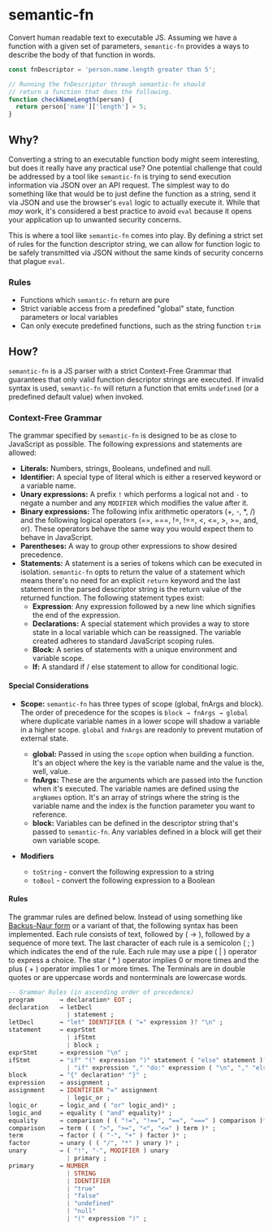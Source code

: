 # semantic-fn

Convert human readable text to executable JS. Assuming we have a function with a given set of parameters, `semantic-fn` provides a ways to describe the body of that function in words.

```js
const fnDescriptor = 'person.name.length greater than 5';

// Running the fnDescriptor through semantic-fn should
// return a function that does the following.
function checkNameLength(person) {
  return person['name']['length'] > 5;
}
```

## Why?

Converting a string to an executable function body might seem interesting, but does it really have any practical use? One potential challenge that could be addressed by a tool like `semantic-fn` is trying to send execution information via JSON over an API request. The simplest way to do something like that would be to just define the function as a string, send it via JSON and use the browser's `eval` logic to actually execute it. While that _may_ work, it's considered a best practice to avoid `eval` because it opens your application up to unwanted security concerns.

This is where a tool like `semantic-fn` comes into play. By defining a strict set of rules for the function descriptor string, we can allow for function logic to be safely transmitted via JSON without the same kinds of security concerns that plague `eval`.

### Rules

- Functions which `semantic-fn` return are pure
- Strict variable access from a predefined "global" state, function parameters or local variables
- Can only execute predefined functions, such as the string function `trim`

## How?

`semantic-fn` is a JS parser with a strict Context-Free Grammar that guarantees that only valid function descriptor strings are executed. If invalid syntax is used, `semantic-fn` will return a function that emits `undefined` (or a predefined default value) when invoked.

### Context-Free Grammar

The grammar specified by `semantic-fn` is designed to be as close to JavaScript as possible. The following expressions and statements are allowed:

- **Literals:** Numbers, strings, Booleans, undefined and null.
- **Identifier:** A special type of literal which is either a reserved keyword or a variable name.
- **Unary expressions:** A prefix `!` which performs a logical not and `-` to negate a number and any `MODIFIER` which modifies the value after it.
- **Binary expressions:** The following infix arithmetic operators (+, -, \*, /) and the following logical operators (==, ===, !=, !==, <, <=, >, >=, and, or). These operators behave the same way you would expect them to behave in JavaScript.
- **Parentheses:** A way to group other expressions to show desired precedence.
- **Statements:** A statement is a series of tokens which can be executed in isolation. `semantic-fn` opts to return the value of a statement which means there's no need for an explicit `return` keyword and the last statement in the parsed descriptor string is the return value of the returned function. The following statement types exist:
  - **Expression**: Any expression followed by a new line which signifies the end of the expression.
  - **Declarations:** A special statement which provides a way to store state in a local variable which can be reassigned. The variable created adheres to standard JavaScript scoping rules.
  - **Block:** A series of statements with a unique environment and variable scope.
  - **If:** A standard if / else statement to allow for conditional logic.

#### Special Considerations

- **Scope:** `semantic-fn` has three types of scope (global, fnArgs and block). The order of precedence for the scopes is `block → fnArgs → global` where duplicate variable names in a lower scope will shadow a variable in a higher scope. `global` and `fnArgs` are readonly to prevent mutation of external state.

  - **global:** Passed in using the `scope` option when building a function. It's an object where the key is the variable name and the value is the, well, value.
  - **fnArgs:** These are the arguments which are passed into the function when it's executed. The variable names are defined using the `argNames` option. It's an array of strings where the string is the variable name and the index is the function parameter you want to reference.
  - **block:** Variables can be defined in the descriptor string that's passed to `semantic-fn`. Any variables defined in a block will get their own variable scope.

- **Modifiers**
  - `toString` - convert the following expression to a string
  - `toBool` - convert the following expression to a Boolean

#### Rules

The grammar rules are defined below. Instead of using something like [Backus-Naur form](https://en.wikipedia.org/wiki/Backus-Naur_form) or a variant of that, the following syntax has been implemented. Each rule consists of text, followed by ( → ), followed by a sequence of more text. The last character of each rule is a semicolon ( ; ) which indicates the end of the rule. Each rule may use a pipe ( | ) operator to express a choice. The star ( \* ) operator implies 0 or more times and the plus ( + ) operator implies 1 or more times. The Terminals are in double quotes or are uppercase words and nonterminals are lowercase words.

```haskell
-- Grammar Rules (in ascending order of precedence)
program       → declaration* EOT ;
declaration   → letDecl
                | statement ;
letDecl       → "let" IDENTIFIER ( "=" expression )? "\n" ;
statement     → exprStmt
                | ifStmt
                | block ;
exprStmt      → expression "\n" ;
ifStmt        → "if" "(" expression ")" statement ( "else" statement )?
                | "if" expression "," "do:" expression ( "\n", "," "else:" expression "\n" ) ;
block         → "{" declaration* "}" ;
expression    → assignment ;
assignment    → IDENTIFIER "=" assignment
                | logic_or ;
logic_or      → logic_and ( "or" logic_and)* ;
logic_and     → equality ( "and" equality)* ;
equality      → comparison ( ( "!=", "!==", "==", "===" ) comparison )* ;
comparison    → term ( ( ">", ">=", "<", "<=" ) term )* ;
term          → factor ( ( "-", "+" ) factor )* ;
factor        → unary ( ( "/", "*" ) unary )* ;
unary         → ( "!", "-", MODIFIER ) unary
                | primary ;
primary       → NUMBER
                | STRING
                | IDENTIFIER
                | "true"
                | "false"
                | "undefined"
                | "null"
                | "(" expression ")" ;
```
